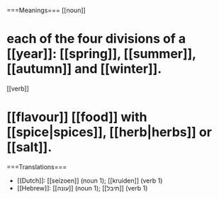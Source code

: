 ===Meanings===
[[noun]]
# each of the four divisions of a [[year]]: [[spring]], [[summer]], [[autumn]] and [[winter]].

[[verb]]
# [[flavour]] [[food]] with [[spice|spices]], [[herb|herbs]] or [[salt]].

===Translations===
* [[Dutch]]: [[seizoen]] (noun 1); [[kruiden]] (verb 1)
* [[Hebrew]]: [[עונה]] (noun 1);  [[תיבל]] (verb 1)